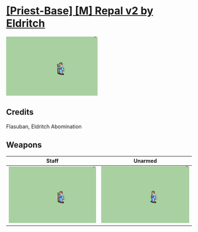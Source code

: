# [\[Priest-Base\] \[M\] Repal v2 by Eldritch](./)

<img src="./7.%20Staff/Staff_000.png" alt="[Priest-Base] [M] Repal v2 by Eldritch standing" />

## Credits

Flasuban, Eldritch Abomination

## Weapons


|Staff |Unarmed |
|  :---: | :---: |
| <img alt="Staff animation" src="./7.%20Staff/Staff.gif" /> | <img alt="Unarmed animation" src="./8.%20Unarmed/Unarmed.gif" /> |
